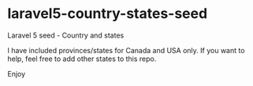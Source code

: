 # laravel5-country-states-seed
Laravel 5 seed - Country and states

I have included provinces/states for Canada and USA only. If you want to help, feel free to add other states to this repo.

Enjoy
